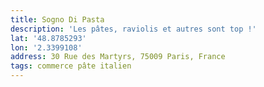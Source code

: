 ```yaml
---
title: Sogno Di Pasta
description: 'Les pâtes, raviolis et autres sont top !'
lat: '48.8785293'
lon: '2.3399108'
address: 30 Rue des Martyrs, 75009 Paris, France
tags: commerce pâte italien
---
```

